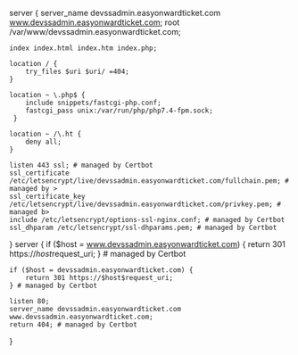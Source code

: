 server {
    server_name devssadmin.easyonwardticket.com www.devssadmin.easyonwardticket.com;
    root /var/www/devssadmin.easyonwardticket.com;

    index index.html index.htm index.php;

    location / {
        try_files $uri $uri/ =404;
    }

    location ~ \.php$ {
        include snippets/fastcgi-php.conf;
        fastcgi_pass unix:/var/run/php/php7.4-fpm.sock;
     }

    location ~ /\.ht {
        deny all;
    }

    listen 443 ssl; # managed by Certbot
    ssl_certificate /etc/letsencrypt/live/devssadmin.easyonwardticket.com/fullchain.pem; # managed by >
    ssl_certificate_key /etc/letsencrypt/live/devssadmin.easyonwardticket.com/privkey.pem; # managed b>
    include /etc/letsencrypt/options-ssl-nginx.conf; # managed by Certbot
    ssl_dhparam /etc/letsencrypt/ssl-dhparams.pem; # managed by Certbot

}
server {
    if ($host = www.devssadmin.easyonwardticket.com) {
        return 301 https://$host$request_uri;
    } # managed by Certbot

    if ($host = devssadmin.easyonwardticket.com) {
        return 301 https://$host$request_uri;
    } # managed by Certbot

    listen 80;
    server_name devssadmin.easyonwardticket.com www.devssadmin.easyonwardticket.com;
    return 404; # managed by Certbot

}